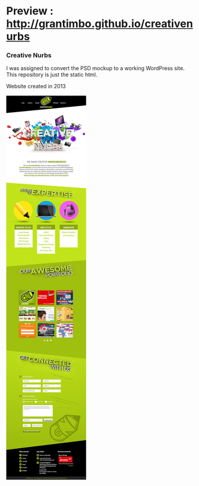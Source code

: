 # Preview : http://grantimbo.github.io/creativenurbs #
### Creative Nurbs ###
I was assigned to convert the PSD mockup to a working WordPress site. This repository is just the static html.

Website created in 2013
<br />
<br />
[![](https://raw.githubusercontent.com/grantimbo/creativenurbs/master/imgs/screenshot.jpg)](#)